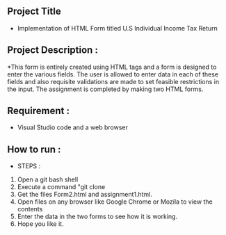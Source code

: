 
## Project Title
* Implementation of HTML Form titled U.S Individual Income Tax Return

## Project Description :
*This form is entirely created using HTML tags and a form is designed to enter the various fields. The user is allowed to enter data in each of these fields and also 
requisite validations are made to set feasible restrictions in the input. The assignment is completed
by making two HTML forms.
 


## Requirement :
* Visual Studio code and a web browser  



## How to run :
* STEPS :
1. Open a git bash shell
2. Execute a command "git clone 
3. Get the files Form2.html and assignment1.html.
4. Open files on any browser like Google Chrome or Mozila to view the contents 
5. Enter the data in the two forms to see how it is working.
4. Hope you like it.
